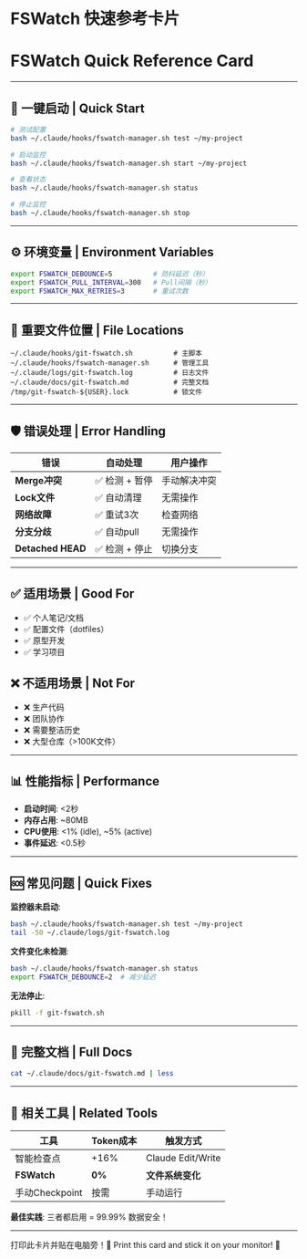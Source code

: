 # FSWatch 快速参考卡片
# FSWatch Quick Reference Card

---

## 🚀 一键启动 | Quick Start

```bash
# 测试配置
bash ~/.claude/hooks/fswatch-manager.sh test ~/my-project

# 启动监控
bash ~/.claude/hooks/fswatch-manager.sh start ~/my-project

# 查看状态
bash ~/.claude/hooks/fswatch-manager.sh status

# 停止监控
bash ~/.claude/hooks/fswatch-manager.sh stop
```

---

## ⚙️ 环境变量 | Environment Variables

```bash
export FSWATCH_DEBOUNCE=5          # 防抖延迟（秒）
export FSWATCH_PULL_INTERVAL=300   # Pull间隔（秒）
export FSWATCH_MAX_RETRIES=3       # 重试次数
```

---

## 📍 重要文件位置 | File Locations

```
~/.claude/hooks/git-fswatch.sh          # 主脚本
~/.claude/hooks/fswatch-manager.sh      # 管理工具
~/.claude/logs/git-fswatch.log          # 日志文件
~/.claude/docs/git-fswatch.md           # 完整文档
/tmp/git-fswatch-${USER}.lock           # 锁文件
```

---

## 🛡️ 错误处理 | Error Handling

| 错误 | 自动处理 | 用户操作 |
|-----|---------|----------|
| **Merge冲突** | ✅ 检测 + 暂停 | 手动解决冲突 |
| **Lock文件** | ✅ 自动清理 | 无需操作 |
| **网络故障** | ✅ 重试3次 | 检查网络 |
| **分支分歧** | ✅ 自动pull | 无需操作 |
| **Detached HEAD** | ✅ 检测 + 停止 | 切换分支 |

---

## ✅ 适用场景 | Good For

- ✅ 个人笔记/文档
- ✅ 配置文件（dotfiles）
- ✅ 原型开发
- ✅ 学习项目

## ❌ 不适用场景 | Not For

- ❌ 生产代码
- ❌ 团队协作
- ❌ 需要整洁历史
- ❌ 大型仓库（>100K文件）

---

## 📊 性能指标 | Performance

- **启动时间**: <2秒
- **内存占用**: ~80MB
- **CPU使用**: <1% (idle), ~5% (active)
- **事件延迟**: <0.5秒

---

## 🆘 常见问题 | Quick Fixes

**监控器未启动**:
```bash
bash ~/.claude/hooks/fswatch-manager.sh test ~/my-project
tail -50 ~/.claude/logs/git-fswatch.log
```

**文件变化未检测**:
```bash
bash ~/.claude/hooks/fswatch-manager.sh status
export FSWATCH_DEBOUNCE=2  # 减少延迟
```

**无法停止**:
```bash
pkill -f git-fswatch.sh
```

---

## 📖 完整文档 | Full Docs

```bash
cat ~/.claude/docs/git-fswatch.md | less
```

---

## 🔗 相关工具 | Related Tools

| 工具 | Token成本 | 触发方式 |
|-----|----------|---------|
| 智能检查点 | +16% | Claude Edit/Write |
| **FSWatch** | **0%** | **文件系统变化** |
| 手动Checkpoint | 按需 | 手动运行 |

**最佳实践**: 三者都启用 = 99.99% 数据安全！

---

打印此卡片并贴在电脑旁！📌
Print this card and stick it on your monitor! 📌
